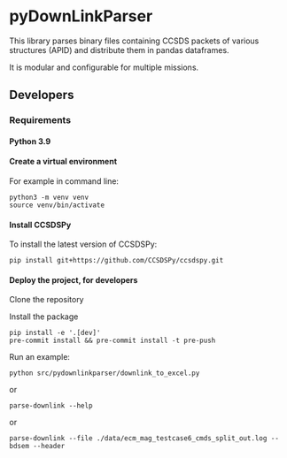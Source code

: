# pyDownLinkParser

This library parses binary files containing CCSDS packets of various structures (APID) and distribute them in pandas dataframes.

It is modular and configurable for multiple missions.


## Developers

### Requirements

#### Python 3.9

#### Create a virtual environment

For example in command line:

    python3 -m venv venv
    source venv/bin/activate

#### Install CCSDSPy

To install the latest version of CCSDSPy:

    pip install git+https://github.com/CCSDSPy/ccsdspy.git


#### Deploy the project, for developers

Clone the repository

Install the package

    pip install -e '.[dev]'
    pre-commit install && pre-commit install -t pre-push

Run an example:

    python src/pydownlinkparser/downlink_to_excel.py

or

    parse-downlink --help

or

    parse-downlink --file ./data/ecm_mag_testcase6_cmds_split_out.log --bdsem --header
